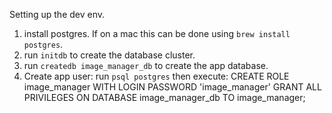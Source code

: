 

Setting up the dev env.

1) install postgres.  If on a mac this can be done using
    `brew install postgres`.
2) run `initdb` to create the database cluster.
3) run `createdb image_manager_db` to create the app database.
4) Create app user: run `psql postgres` then execute:
    CREATE ROLE image_manager WITH LOGIN PASSWORD 'image_manager'
    GRANT ALL PRIVILEGES ON DATABASE image_manager_db TO image_manager;